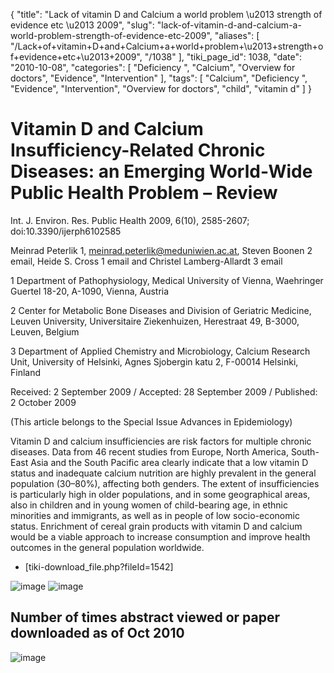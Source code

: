 {
    "title": "Lack of vitamin D and Calcium a world problem \u2013 strength of evidence etc \u2013 2009",
    "slug": "lack-of-vitamin-d-and-calcium-a-world-problem-strength-of-evidence-etc-2009",
    "aliases": [
        "/Lack+of+vitamin+D+and+Calcium+a+world+problem+\u2013+strength+of+evidence+etc+\u2013+2009",
        "/1038"
    ],
    "tiki_page_id": 1038,
    "date": "2010-10-08",
    "categories": [
        "Deficiency ",
        "Calcium",
        "Overview for doctors",
        "Evidence",
        "Intervention"
    ],
    "tags": [
        "Calcium",
        "Deficiency ",
        "Evidence",
        "Intervention",
        "Overview for doctors",
        "child",
        "vitamin d"
    ]
}


# Vitamin D and Calcium Insufficiency-Related Chronic Diseases: an Emerging World-Wide Public Health Problem – Review

Int. J. Environ. Res. Public Health 2009, 6(10), 2585-2607; doi:10.3390/ijerph6102585

Meinrad Peterlik 1, meinrad.peterlik@meduniwien.ac.at, Steven Boonen 2 email, Heide S. Cross 1 email and Christel Lamberg-Allardt 3 email

1 Department of Pathophysiology, Medical University of Vienna, Waehringer Guertel 18-20, A-1090, Vienna, Austria

2 Center for Metabolic Bone Diseases and Division of Geriatric Medicine, Leuven University, Universitaire Ziekenhuizen, Herestraat 49, B-3000, Leuven, Belgium

3 Department of Applied Chemistry and Microbiology, Calcium Research Unit, University of Helsinki, Agnes Sjobergin katu 2, F-00014 Helsinki, Finland

Received: 2 September 2009 / Accepted: 28 September 2009 / Published: 2 October 2009

(This article belongs to the Special Issue Advances in Epidemiology)

Vitamin D and calcium insufficiencies are risk factors for multiple chronic diseases. Data from 46 recent studies from Europe, North America, South-East Asia and the South Pacific area clearly indicate that a low vitamin D status and inadequate calcium nutrition are highly prevalent in the general population (30–80%), affecting both genders. The extent of insufficiencies is particularly high in older populations, and in some geographical areas, also in children and in young women of child-bearing age, in ethnic minorities and immigrants, as well as in people of low socio-economic status. Enrichment of cereal grain products with vitamin D and calcium would be a viable approach to increase consumption and improve health outcomes in the general population worldwide.

* <span>[tiki-download_file.php?fileId=1542]</span>

<img src="https://d378j1rmrlek7x.cloudfront.net/attachments/gif/lack-of-vitamin-d-strength-of-evidence---2009.gif" alt="image">

<img src="https://d378j1rmrlek7x.cloudfront.net/attachments/gif/lack-of-vitamin-d-children---2009.gif" alt="image">

## Number of times abstract viewed or paper downloaded as of Oct 2010

<img src="https://d378j1rmrlek7x.cloudfront.net/attachments/gif/lack-of-vitamin-d-and-calcium---2009-downloads.gif" alt="image">